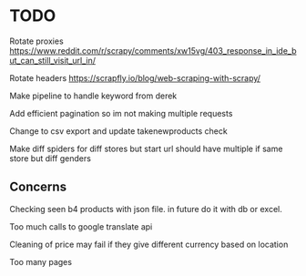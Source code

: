 # TODO

Rotate proxies https://www.reddit.com/r/scrapy/comments/xw15vg/403_response_in_ide_but_can_still_visit_url_in/

Rotate headers  https://scrapfly.io/blog/web-scraping-with-scrapy/

Make pipeline to handle keyword from derek

Add efficient pagination so im not making multiple requests

Change to csv export and update takenewproducts check

Make diff spiders for diff stores but start url should have multiple if same store but diff genders


## Concerns

Checking seen b4 products with json file. in future do it with db or excel.

Too much calls to google translate api

Cleaning of price may fail if they give different currency based on location

Too many pages


